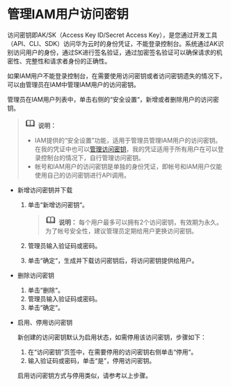 # 管理IAM用户访问密钥<a name="iam_02_0003"></a>

访问密钥即AK/SK（Access Key ID/Secret Access Key），是您通过开发工具（API、CLI、SDK）访问华为云时的身份凭证，不能登录控制台。系统通过AK识别访问用户的身份，通过SK进行签名验证，通过加密签名验证可以确保请求的机密性、完整性和请求者身份的正确性。

如果IAM用户不能登录控制台，在需要使用访问密钥或者访问密钥遗失的情况下，可以由管理员在IAM中管理IAM用户的访问密钥。

管理员在IAM用户列表中，单击右侧的“安全设置“，新增或者删除用户的访问密钥。

>![](public_sys-resources/icon-note.gif) **说明：** 
>-   IAM提供的“安全设置”功能，适用于管理员管理IAM用户的访问密钥。在我的凭证中也可以[管理访问密钥](https://support.huaweicloud.com/usermanual-ca/ca_01_0003.html)，我的凭证适用于所有用户在可以登录控制台的情况下，自行管理访问密钥。
>-   帐号和IAM用户的访问密钥是单独的身份凭证，即帐号和IAM用户仅能使用自己的访问密钥进行API调用。

-   新增访问密钥并下载
    1.  单击“新增访问密钥“。

        >![](public_sys-resources/icon-note.gif) **说明：** 
        >每个用户最多可以拥有2个访问密钥，有效期为永久。为了帐号安全性，建议管理员定期给用户更换访问密钥。

    2.  管理员输入验证码或密码。
    3.  单击“确定“，生成并下载访问密钥后，将访问密钥提供给用户。


-   删除访问密钥
    1.  单击“删除“。
    2.  管理员输入验证码或密码。
    3.  单击“确定“。

-   启用、停用访问密钥

    新创建的访问密钥默认为启用状态，如需停用该访问密钥，步骤如下：

    1.  在“访问密钥”页签中，在需要停用的访问密钥右侧单击“停用“。
    2.  输入验证码或密码，单击“是”，停用访问密钥。

    启用访问密钥方式与停用类似，请参考以上步骤。


